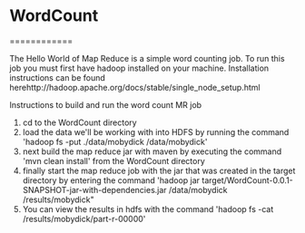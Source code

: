 # WordCount
============

The Hello World of Map Reduce is a simple word counting job. To run this job you must first have hadoop installed on your machine. Installation instructions can be found herehttp://hadoop.apache.org/docs/stable/single_node_setup.html

Instructions to build and run the word count MR job

1. cd to the WordCount directory
2. load the data we'll be working with into HDFS by running the command 'hadoop fs -put ./data/mobydick /data/mobydick'
3. next build the map reduce jar with maven by executing the command 'mvn clean install' from the WordCount directory
4. finally start the map reduce job with the jar that was created in the target directory by entering the command 'hadoop jar target/WordCount-0.0.1-SNAPSHOT-jar-with-dependencies.jar /data/mobydick /results/mobydick"
5. You can view the results in hdfs with the command 'hadoop fs -cat /results/mobydick/part-r-00000'
